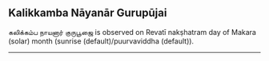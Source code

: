 ## Kalikkamba Nāyanār Gurupūjai
கலிக்கம்ப நாயனார் குருபூஜை is observed on Revatī nakṣhatram day of Makara (solar) month (sunrise (default)/puurvaviddha (default)).



---
